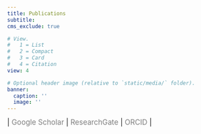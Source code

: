 ```yaml
---
title: Publications
subtitle:
cms_exclude: true

# View.
#   1 = List
#   2 = Compact
#   3 = Card
#   4 = Citation
view: 4

# Optional header image (relative to `static/media/` folder).
banner:
  caption: ''
  image: ''
---
```


<style>
  .icon-container {
    font-size: 1.05rem;
  }
  .icon-container a {
    color: #808080;
    text-decoration: none;
  }
  .icon-container a:hover {
    text-decoration: underline;
  }
  .icon-container .ai-google-scholar {
    color: #4081EC;
  }
  .icon-container .ai-researchgate {
    color: #039E99;
  }
  .icon-container .ai-orcid {
    color: #A1C837;
  }
</style>

<div class="icon-container">
  | <a href="https://scholar.google.com/citations?user=U4t214wAAAAJ&hl=en" target="_blank">
    <i class="ai ai-google-scholar"></i> Google Scholar
  </a> |
  <a href="https://www.researchgate.net/profile/Jiadong-Dan" target="_blank">
    <i class="ai ai-researchgate"></i> ResearchGate
  </a> |
  <a href="https://orcid.org/0000-0002-0225-5563" target="_blank">
    <i class="ai ai-orcid"></i> ORCID
  </a> |
</div>
<br />
